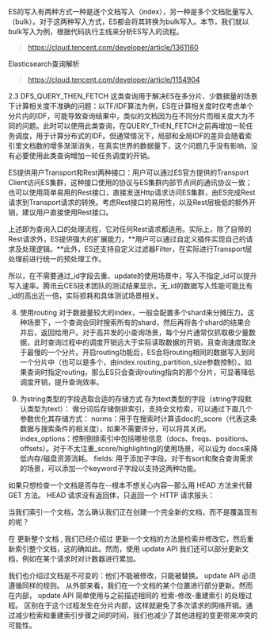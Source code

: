 ES的写入有两种方式一种是逐个文档写入（index），另一种是多个文档批量写入（bulk）。对于这两种写入方式，ES都会将其转换为bulk写入。本节，我们就以bulk写入为例，根据代码执行主线来分析ES写入的流程。


> https://cloud.tencent.com/developer/article/1361160

Elasticsearch查询解析
> https://cloud.tencent.com/developer/article/1154904


2.3 DFS_QUERY_THEN_FETCH
       这类查询用于解决ES在多分片、少数据量的场景下计算相关度不准确的问题：以TF/IDF算法为例，ES在计算相关度时仅考虑单个分片内的IDF，可能导致查询结果中，类似的文档因为在不同分片而相关度大为不同的问题。此时可以使用此类查询，在QUERY_THEN_FETCH之前再增加一轮任务调度，用于计算分布式的IDF。但通常情况下，局部和全局IDF的差异会随着索引里文档数的增多渐渐消失，在真实世界的数据量下，这个问题几乎没有影响，没有必要使用此类查询增加一轮任务调度的开销。


ES提供用户Transport和Rest两种接口：用户可以通过ES官方提供的Transport Client访问ES集群，这种接口使用的协议与ES集群内部节点间的通讯协议一致；也可以使用简单易用的Rest接口，直接发送Http请求访问ES集群，由ES完成Rest请求到Transport请求的转换。考虑Rest接口的易用性，以及Rest层极低的额外开销，建议用户直接使用Rest接口。

上述即为查询入口的处理流程，它对任何Rest请求都适用。实际上，除了自带的Rest请求外，ES提供强大的扩展能力，**用户可以通过自定义插件实现自己的请求及处理逻辑。**此外，ES还支持自定义过滤器Filter，在实际进行Transport层处理前进行统一的预处理工作。



所以，在不需要通过_id字段去重、update的使用场景中，写入不指定_id可以提升写入速率。腾讯云CES技术团队的测试结果显示，无_id的数据写入性能可能比有_id的高出近一倍，实际损耗和具体测试场景相关。

8. 使用routing
对于数据量较大的index，一般会配置多个shard来分摊压力。这种场景下，一个查询会同时搜索所有的shard，然后再将各个shard的结果合并后，返回给用户。对于高并发的小查询场景，每个分片通常仅抓取极少量数据，此时查询过程中的调度开销远大于实际读取数据的开销，且查询速度取决于最慢的一个分片。开启routing功能后，ES会将routing相同的数据写入到同一个分片中（也可以是多个，由index.routing_partition_size参数控制）。如果查询时指定routing，那么ES只会查询routing指向的那个分片，可显著降低调度开销，提升查询效率。

9. 为string类型的字段选取合适的存储方式
存为text类型的字段（string字段默认类型为text）： 做分词后存储倒排索引，支持全文检索，可以通过下面几个参数优化其存储方式：
		norms：用于在搜索时计算该doc的_score（代表这条数据与搜索条件的相关度），如果不需要评分，可以将其关闭。
		index_options：控制倒排索引中包括哪些信息（docs、freqs、positions、offsets）。对于不太注重_score/highlighting的使用场景，可以设为 docs来降低内存/磁盘资源消耗。
		fields: 用于添加子字段。对于有sort和聚合查询需求的场景，可以添加一个keyword子字段以支持这两种功能。


如果只想检查一个文档是否存在--根本不想关心内容—​那么用 HEAD 方法来代替 GET 方法。 HEAD 请求没有返回体，只返回一个 HTTP 请求报头：

当我们索引一个文档，怎么确认我们正在创建一个完全新的文档，而不是覆盖现有的呢？

在 更新整个文档 , 我们已经介绍过 更新一个文档的方法是检索并修改它，然后重新索引整个文档，这的确如此。然而，使用 update API 我们还可以部分更新文档，例如在某个请求时对计数器进行累加。

我们也介绍过文档是不可变的：他们不能被修改，只能被替换。 update API 必须遵循同样的规则。 从外部来看，我们在一个文档的某个位置进行部分更新。然而在内部， update API 简单使用与之前描述相同的 检索-修改-重建索引 的处理过程。 区别在于这个过程发生在分片内部，这样就避免了多次请求的网络开销。通过减少检索和重建索引步骤之间的时间，我们也减少了其他进程的变更带来冲突的可能性。
